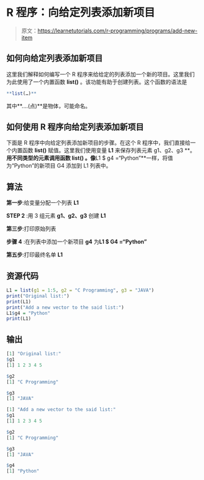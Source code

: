 # R 程序：向给定列表添加新项目

> 原文：<https://learnetutorials.com/r-programming/programs/add-new-item>

## 如何向给定列表添加新项目

这里我们解释如何编写一个 R 程序来给给定的列表添加一个新的项目。这里我们为此使用了一个内置函数 **list()** 。该功能有助于创建列表。这个函数的语法是

```r
**list(…)** 

```

其中**....(点)**是物体，可能命名。

## 如何使用 R 程序向给定列表添加新项目

下面是 R 程序中向给定列表添加新项目的步骤。在这个 R 程序中，我们直接给一个内置函数 **list()** 赋值。这里我们使用变量 **L1** 来保存列表元素 g1、g2、g3 **。**用不同类型的元素调用函数 **list()** 。像**L1 $ g4 =“Python”**一样，将值为“Python”的新项目 G4 添加到 L1 列表中。

## 算法

**第一步**:给变量分配一个列表 **L1**

**STEP 2** :用 3 组元素 **g1、g2、g3** 创建 **L1**

**第三步**:打印原始列表

**步骤 4** :在列表中添加一个新项目 **g4** 为**L1 $ G4 =“Python”**

**第五步**:打印最终名单 **L1**

## 资源代码

```r
L1 = list(g1 = 1:5, g2 = "C Programming", g3 = "JAVA")
print("Original list:")
print(L1)
print("Add a new vector to the said list:")
L1$g4 = "Python"
print(L1)

```

## 输出

```r
[1] "Original list:"
$g1
[1] 1 2 3 4 5

$g2
[1] "C Programming"

$g3
[1] "JAVA"

[1] "Add a new vector to the said list:"
$g1
[1] 1 2 3 4 5

$g2
[1] "C Programming"

$g3
[1] "JAVA"

$g4
[1] "Python"
```